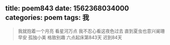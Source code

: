 title: poem843
date: 1562368034000
categories: poem
tags: 我
---
> 我就抱着一个月亮
看星河万点
我不忍心看这夜色过去
直到夏虫也意兴阑珊
早安
孤独小美
格致别趣
六点起床第843天 迟到84天